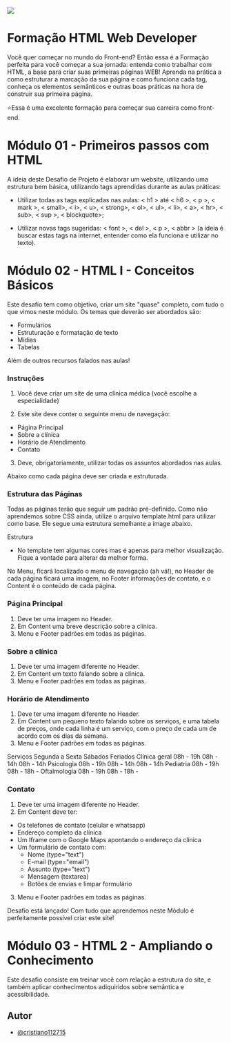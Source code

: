 
![ ](https://hermes.digitalinnovation.one/tracks/62ed1f1d-8d76-4bbc-905f-e73d20cb82f5.png)

#  Formação HTML Web Developer #

Você quer começar no mundo do Front-end? Então essa é a Formação perfeita para você começar a sua jornada: entenda como trabalhar com HTML, a base para criar suas primeiras páginas WEB! Aprenda na prática a como estruturar a marcação da sua página e como funciona cada tag, conheça os elementos semânticos e outras boas práticas na hora de construir sua primeira página.

⭐Essa é uma excelente formação para começar sua carreira como front-end.



#
# Módulo 01 - Primeiros passos com HTML #
 
A ideia deste Desafio de Projeto é elaborar um website, utilizando uma estrutura bem básica, utilizando tags aprendidas durante as aulas práticas:
 
+ Utilizar todas as tags explicadas nas aulas: < h1 > até < h6 >, < p >, < mark >, < small>, < i>, < u>, < strong>, < ol>,  < ul>, < li>, < a>, < hr>, < sub>, < sup >, < blockquote>;

+ Utilizar novas tags sugeridas: < font >, < del >, < p >, < abbr > (a ideia é buscar estas tags na internet, entender como ela funciona e utilizar no texto).

#
# Módulo 02 - HTML I - Conceitos Básicos #

Este desafio tem como objetivo, criar um site "quase" completo, com tudo o que vimos neste módulo. Os temas que deverão ser abordados são:
+ Formulários
+ Estruturação e formatação de texto
+ Mídias
+ Tabelas

Além de outros recursos falados nas aulas!
 
### Instruções ###

1. Você deve criar um site de uma clínica médica (você escolhe a especialidade)
    
2. Este site deve conter o seguinte menu de navegação:
+ Página Principal
+ Sobre a clínica
+ Horário de Atendimento
+ Contato
3. Deve, obrigatoriamente, utilizar todas os assuntos abordados nas aulas.

Abaixo como cada página deve ser criada e estruturada.

### Estrutura das Páginas ###
Todas as páginas terão que seguir um padrão pré-definido. Como não aprendemos sobre CSS ainda, utilize o arquivo template.html para utilizar como base. Ele segue uma estrutura semelhante a image abaixo.

Estrutura

* No template tem algumas cores mas é apenas para melhor visualização. Fique a vontade para alterar da melhor forma.

No Menu, ficará localizado o menu de navegação (ah vá!), no Header de cada página ficará uma imagem, no Footer informações de contato, e o Content é o conteúdo de cada página.

### Página Principal ###

1. Deve ter uma imagem no Header.
2. Em Content uma breve descrição sobre a clínica.
3. Menu e Footer padrões em todas as páginas.

### Sobre a clínica ###

1. Deve ter uma imagem diferente no Header.
2. Em Content um texto falando sobre a clínica.
3. Menu e Footer padrões em todas as páginas.

### Horário de Atendimento ###

1. Deve ter uma imagem diferente no Header.
2. Em Content um pequeno texto falando sobre os serviços, e uma tabela de preços, onde cada linha é um serviço, com o preço de cada um de acordo com os dias da semana.
3. Menu e Footer padrões em todas as páginas.

Serviços	Segunda a Sexta	Sábados	Feriados
Clínica geral	08h - 19h	08h - 14h	08h - 14h
Psicologia	08h - 19h	08h - 14h	08h - 14h
Pediatria	08h - 19h	08h - 18h	-
Oftalmologia	08h - 19h	08h - 18h	-
 
### Contato ###

1. Deve ter uma imagem diferente no Header.
2. Em Content deve ter:
*  Os telefones de contato (celular e whatsapp)
* Endereço completo da clínica
* Um Iframe com o Google Maps apontando o endereço da clínica
* Um formulário de contato com:
    *  Nome (type="text")
    *  E-mail (type="email")
    *   Assunto (type="text")
    *   Mensagem (textarea)
    *   Botões de envias e limpar formulário
3. Menu e Footer padrões em todas as páginas.

Desafio está lançado! Com tudo que aprendemos neste Módulo é perfeitamente possível criar este site!

#


# Módulo 03 - HTML 2 - Ampliando o Conhecimento #


Este desafio consiste em treinar você com relação a estrutura do site, e também aplicar conhecimentos adiquiridos sobre semântica e acessibilidade.
## Autor

- [@cristiano112715](https://github.com/cristiano112715)

